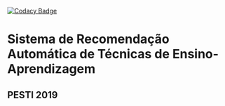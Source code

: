 [![Codacy Badge](https://api.codacy.com/project/badge/Grade/10388fad1e6f4ae7b3d8050b19df8dee)](https://www.codacy.com/app/idetodospoca/pesti2019?utm_source=github.com&amp;utm_medium=referral&amp;utm_content=idetodospoca/pesti2019&amp;utm_campaign=Badge_Grade)

#  	Sistema de Recomendação Automática de Técnicas de Ensino-Aprendizagem 
##  PESTI 2019


